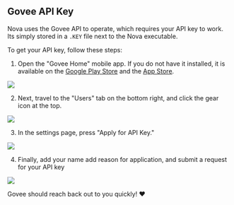## Govee API Key

Nova uses the Govee API to operate, which requires your API key to work. Its simply stored in a `.KEY` file next to the Nova executable.

To get your API key, follow these steps:

1. Open the "Govee Home" mobile app. If you do not have it installed, it is available on the [Google Play Store](https://play.google.com/store/apps/details?id=com.govee.home) and the [App Store](https://apps.apple.com/us/app/govee-home/id1395696823).

![](https://files.readme.io/ac84832-api_pics_01.png)

2. Next, travel to the "Users" tab on the bottom right, and click the gear icon at the top.

![](https://files.readme.io/4585d45-api_pics_02.png)

3. In the settings page, press "Apply for API Key."

![](https://files.readme.io/df8629a-api_pics_03.png)

4. Finally, add your name add reason for application, and submit a request for your API key

![](https://files.readme.io/8c04a1e-api_pics_04.png)

Govee should reach back out to you quickly! ❤️